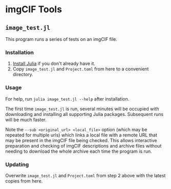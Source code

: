 # imgCIF Tools

## `image_test.jl`

This program runs a series of tests on an imgCIF file. 

### Installation

1. [Install Julia](https://julialang.org/downloads) if you don't already have it.
2. Copy `image_test.jl` and `Project.toml` from here to a convenient directory.

### Usage

For help, run `julia image_test.jl --help` after installation. 

The first time `image_test.jl` is run, several minutes will be occupied with downloading and 
installing all supporting Julia packages. Subsequent runs will be much faster.

Note the `--sub <original_url> <local_file>` option (which may be repeated for multiple
urls) which links a local file with a remote URL that may be present in the imgCIF file
being checked. This
allows interactive preparation and checking of imgCIF descriptions and archive files without 
needing to download the whole archive each time the program is run.

### Updating

Overwrite `image_test.jl` and `Project.toml` from step 2 above with the latest copies from here.
